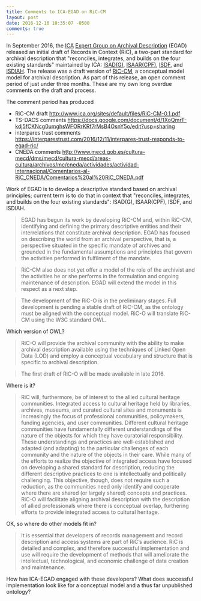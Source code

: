 ```yaml
---
title: Comments to ICA-EGAD on RiC-CM
layout: post
date: 2016-12-16 10:35:07 -0500
comments: true
---
```


In September 2016, the <abbr title="International Council on Archives">ICA</abbr> [Expert Group on Archival Description](http://www.ica.org/en/about-egad) (EGAD) released an initial draft of Records in Context (RiC), a two-part standard for archival description that "reconciles, integrates, and builds on the four existing standards" maintained by ICA: [ISAD(G)](http://www.ica.org/en/isadg-general-international-standard-archival-description-second-edition), [ISAAR(CPF)](http://www.ica.org/en/isaar-cpf-international-standard-archival-authority-record-corporate-bodies-persons-and-families-2nd), [ISDF](http://www.ica.org/en/isdf-international-standard-describing-functions), and [ISDIAH](http://www.ica.org/en/isdiah-international-standard-describing-institutions-archival-holdings). The release was a draft version of [RiC-CM](http://www.ica.org/sites/default/files/RiC-CM-0.1.pdf), a conceptual model model for archival description. As part of this release, an open comment period of just under three months. These are my own long overdue comments on the draft and process.

The comment period has produced 

* RiC-CM draft <http://www.ica.org/sites/default/files/RiC-CM-0.1.pdf>
* TS-DACS comments <https://docs.google.com/document/d/1XoQmrT-kdj5fCKNcg0umghsWFORrKRf7rMsB4OsnY5o/edit?usp=sharing>
* interpares trust comments <https://interparestrust.com/2016/12/11/interpares-trust-responds-to-egad-ric/>
* CNEDA comments <http://www.mecd.gob.es/cultura-mecd/dms/mecd/cultura-mecd/areas-cultura/archivos/mc/cneda/actividades/actividad-internacional/Comentarios-al-RiC_CNEDA/Comentarios%20al%20RiC_CNEDA.pdf>

Work of EGAD is to develop a descriptive standard based on archival principles; current term is to do that in context that "reconciles, integrates, and builds on the four existing standards": ISAD(G), ISAAR(CPF), ISDF, and ISDIAH.

> EGAD has begun its work by developing RiC-CM and, within RiC-CM, identifying and defining the primary descriptive entities and their interrelations that constitute archival description. EGAD has focused on describing the world from an archival perspective, that is, a perspective situated in the specific mandate of archives and grounded in the fundamental assumptions and principles that govern the activities performed in fulfilment of the mandate.


> RiC-CM also does not yet offer a model of the role of the archivist and the activities he or she performs in the formulation and ongoing maintenance of
description. EGAD will extend the model in this respect as a next step.

> The development of the RiC-O is in the preliminary stages. Full development is pending a stable draft of RiC-CM, as the ontology must be aligned with the conceptual model. RiC-O will translate RiC-CM using the W3C standard OWL.

Which version of OWL? 

> RiC-O will provide the archival community with the ability to make archival description available using the techniques of Linked Open Data (LOD) and employ a conceptual vocabulary and structure that is specific to archival description.

> The first draft of RiC-O will be made available in late 2016.

Where is it?

> RiC will, furthermore, be of interest to the allied cultural heritage communities. Integrated access to cultural heritage held by libraries, archives, museums, and curated cultural sites and monuments is increasingly the focus of professional communities, policymakers, funding agencies, and user communities. Different cultural heritage communities have fundamentally different understandings of the nature of the objects for which they have curatorial responsibility. These understandings and practices are well-established and adapted (and adapting) to the particular challenges of each community and the nature of the objects in their care. While many of the efforts to realize the objective of integrated access have focused on developing a shared standard for description, reducing the different descriptive practices to one is intellectually and politically challenging. This objective, though, does not require such a reduction, as the communities need only identify and cooperate where there are shared (or largely shared) concepts and practices. RiC-O will facilitate aligning archival description with the description of allied professionals where there is conceptual overlap, furthering efforts to provide integrated access to cultural heritage.

OK, so where do other models fit in?

> It is essential that developers of records management and record description and access systems are part of RiC’s audience. RiC is detailed and complex, and therefore successful implementation and use will require the development of methods that will ameliorate the intellectual, technological, and economic challenge of data creation and maintenance.

How has ICA-EGAD engaged with these developers? What does successful implementation look like for a conceptual model and a thus far unpublished ontology?